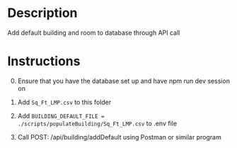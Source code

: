 # Description

Add default building and room to database through API call

# Instructions

0. Ensure that you have the database set up and have npm run dev session on

1. Add `Sq_Ft_LMP.csv` to this folder
2. Add `BUILDING_DEFAULT_FILE = ./scripts/populateBuilding/Sq_Ft_LMP.csv` to .env file
3. Call POST: /api/building/addDefault using Postman or similar program
